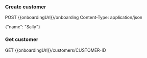 ### Create customer
POST {{onboardingUrl}}/onboarding
Content-Type: application/json

{"name": "Sally"}

### Get customer
GET {{onboardingUrl}}/customers/CUSTOMER-ID

